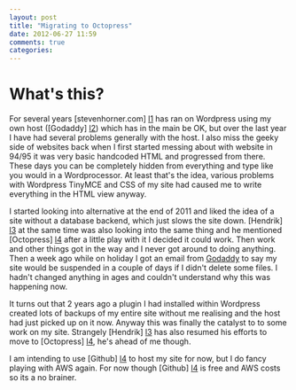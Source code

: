 ```yaml
---
layout: post
title: "Migrating to Octopress"
date: 2012-06-27 11:59
comments: true
categories: 
---
```


What's this?
============

For several years [stevenhorner.com] [l1] has ran on Wordpress using my own host ([Godaddy] [l2]) which has in the main be OK, but over the last year I have had several problems generally with the host. I also miss the geeky side of websites back when I first started messing about with website in 94/95 it was very basic handcoded HTML and progressed from there. These days you can be completely hidden from everything and type like you would in a Wordprocessor. At least that's the idea, various problems with Wordpress TinyMCE and CSS of my site had caused me to write everything in the HTML view anyway.

I started looking into alternative at the end of 2011 and liked the idea of a site without a database backend, which just slows the site down. [Hendrik] [l3] at the same time was also looking into the same thing and he mentioned [Octopress] [l4] after a little play with it I decided it could work. Then work and other things got in the way and I never got around to doing anything. Then a week ago while on holiday I got an email from [Godaddy][l2] to say my site would be suspended in a couple of days if I didn't delete some files. I hadn't changed anything in ages and couldn't understand why this was happening now. 

It turns out that 2 years ago a plugin I had installed within Wordpress created lots of backups of my entire site without me realising and the host had just picked up on it now. Anyway this was finally the catalyst to to some work on my site. Strangely [Hendrik] [l3] has also resumed his efforts to move to [Octopress] [l4], he's ahead of me though.

I am intending to use [Github] [l4] to host my site for now, but I do fancy playing with AWS again. For now though [Github] [l4] is free and AWS costs so its a no brainer.

[l1]: http://www.stevenhorner.com/
[l2]: http://www.godaddy.com/
[l3]: http://www.hikinginfinland.com/
[l4]: http://www.github.com/
[l5]: http://aws.amazon.com/

